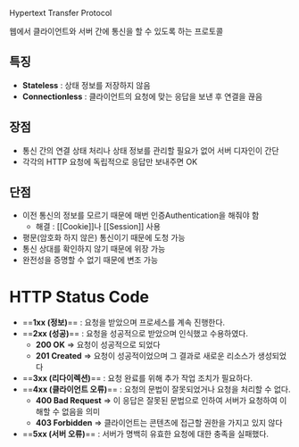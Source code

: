 Hypertext Transfer Protocol

웹에서 클라이언트와 서버 간에 통신을 할 수 있도록 하는 프로토콜
## 특징
- **Stateless** : 상태 정보를 저장하지 않음
- **Connectionless** : 클라이언트의 요청에 맞는 응답을 보낸 후 연결을 끊음
## 장점
- 통신 간의 연결 상태 처리나 상태 정보를 관리할 필요가 없어 서버 디자인이 간단
- 각각의 HTTP 요청에 독립적으로 응답만 보내주면 OK
## 단점
- 이전 통신의 정보를 모르기 때문에 매번 인증Authentication을 해줘야 함
	- 해결 : [[Cookie]]나 [[Session]] 사용
- 평문(암호화 하지 않은) 통신이기 때문에 도청 가능
- 통신 상대를 확인하지 않기 때문에 위장 가능
- 완전성을 증명할 수 없기 때문에 변조 가능
# HTTP Status Code
- ==**1xx (정보)**== : 요청을 받았으며 프로세스를 계속 진행한다.
- ==**2xx (성공)**== : 요청을 성공적으로 받았으며 인식했고 수용하였다.
	- **200 OK** => 요청이 성공적으로 되었다
	- **201 Created** => 요청이 성공적이었으며 그 결과로 새로운 리소스가 생성되었다
- ==**3xx (리다이렉션)**== : 요청 완료를 위해 추가 작업 조치가 필요하다.
- ==**4xx (클라이언트 오류)**== : 요청의 문법이 잘못되었거나 요청을 처리할 수 없다.
	- **400 Bad Request** => 이 응답은 잘못된 문법으로 인하여 서버가 요청하여 이해할 수 없음을 의미
	- **403 Forbidden** => 클라이언트는 콘텐츠에 접근할 권한을 가지고 있지 않다
- ==**5xx (서버 오류)**== : 서버가 명백히 유효한 요청에 대한 충족을 실패했다.